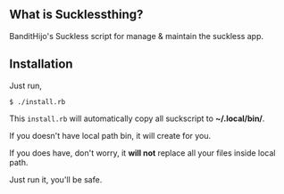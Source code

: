## What is Sucklessthing?

BanditHijo's Suckless script for manage & maintain the suckless app.

## Installation

Just run,

```shell
$ ./install.rb
```

This `install.rb` will automatically copy all suckscript to **~/.local/bin/**.

If you doesn't have local path bin, it will create for you.

If you does have, don't worry, it **will not** replace all your files inside local path.

Just run it, you'll be safe.
